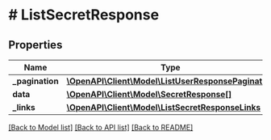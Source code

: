 # # ListSecretResponse

## Properties

Name | Type | Description | Notes
------------ | ------------- | ------------- | -------------
**_pagination** | [**\OpenAPI\Client\Model\ListUserResponsePagination**](ListUserResponsePagination.md) |  |
**data** | [**\OpenAPI\Client\Model\SecretResponse[]**](SecretResponse.md) |  |
**_links** | [**\OpenAPI\Client\Model\ListSecretResponseLinks**](ListSecretResponseLinks.md) |  |

[[Back to Model list]](../../README.md#models) [[Back to API list]](../../README.md#endpoints) [[Back to README]](../../README.md)
